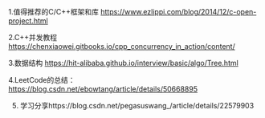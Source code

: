 

1.值得推荐的C/C++框架和库
https://www.ezlippi.com/blog/2014/12/c-open-project.html

2.C++并发教程
https://chenxiaowei.gitbooks.io/cpp_concurrency_in_action/content/

3.数据结构  https://hit-alibaba.github.io/interview/basic/algo/Tree.html



4.LeetCode的总结： https://blog.csdn.net/ebowtang/article/details/50668895


5. 学习分享https://blog.csdn.net/pegasuswang_/article/details/22579903
